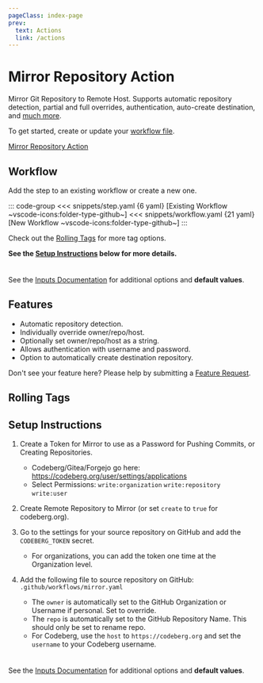 ```yaml
---
pageClass: index-page
prev:
  text: Actions
  link: /actions
---
```


# Mirror Repository Action

<Badges owner="cssnr" repo="mirror-repository-action" name="mirror-repository-action" />

Mirror Git Repository to Remote Host. Supports automatic repository detection,
partial and full overrides, authentication, auto-create destination, and [much more](#features).

To get started, create or update your [workflow file](#workflow).

[Mirror Repository Action](https://github.com/cssnr/mirror-repository-action?tab=readme-ov-file#readme)

## Workflow

Add the step to an existing workflow or create a new one.

::: code-group
<<< snippets/step.yaml {6 yaml} [Existing Workflow ~vscode-icons:folder-type-github~]
<<< snippets/workflow.yaml {21 yaml} [New Workflow ~vscode-icons:folder-type-github~]
:::

<LatestVersionBadge repo="cssnr/mirror-repository-action" />

Check out the [Rolling Tags](#rolling-tags) for more tag options.

**See the [Setup Instructions](#setup-instructions) below for more details.**

<div class="tip custom-block" style="padding-top: 8px;">

See the [Inputs Documentation](inputs.md) for additional options and **default values**.

</div>

## Features

- Automatic repository detection.
- Individually override owner/repo/host.
- Optionally set owner/repo/host as a string.
- Allows authentication with username and password.
- Option to automatically create destination repository.

Don't see your feature here? Please help by submitting a [Feature Request](https://github.com/cssnr/mirror-repository-action/discussions/categories/feature-requests).

## Rolling Tags

<RollingTags repo="cssnr/mirror-repository-action" />

## Setup Instructions

1. Create a Token for Mirror to use as a Password for Pushing Commits, or Creating Repositories.
   - Codeberg/Gitea/Forgejo go here: https://codeberg.org/user/settings/applications
   - Select Permissions: `write:organization` `write:repository` `write:user`

2. Create Remote Repository to Mirror (or set `create` to `true` for codeberg.org).

3. Go to the settings for your source repository on GitHub and add the `CODEBERG_TOKEN` secret.
   - For organizations, you can add the token one time at the Organization level.

4. Add the following file to source repository on GitHub: `.github/workflows/mirror.yaml`
   - The `owner` is automatically set to the GitHub Organization or Username if personal. Set to override.
   - The `repo` is automatically set to the GitHub Repository Name. This should only be set to rename repo.
   - For Codeberg, use the `host` to `https://codeberg.org` and set the `username` to your Codeberg username.

<div class="tip custom-block" style="padding-top: 8px;">

See the [Inputs Documentation](inputs.md) for additional options and **default values**.

</div>

&nbsp;

<!--@include: include/wip.md-->
